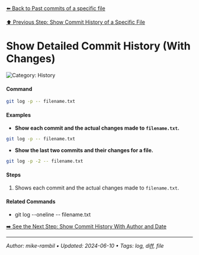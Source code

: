 [⬅️ Back to Past commits of a specific file](https://github.com/mike-rambil/Advanced-Git/blob/main/contents/past-commits-of-a-specific-file.md)

[⬆️ Previous Step: Show Commit History of a Specific File](https://github.com/mike-rambil/Advanced-Git/blob/main/contents/show-commit-history-of-a-specific-file.md)

# Show Detailed Commit History (With Changes)


![Category: History](https://img.shields.io/badge/Category-History-blue)

#### Command
```sh
git log -p -- filename.txt
```

#### Examples
- **Show each commit and the actual changes made to `filename.txt`.** 

 ```sh
git log -p -- filename.txt 
 ```
- **Show the last two commits and their changes for a file.** 

 ```sh
git log -p -2 -- filename.txt 
 ```


#### Steps
1. Shows each commit and the actual changes made to `filename.txt`.


#### Related Commands
- git log --oneline -- filename.txt


[➡️ See the Next Step: Show Commit History With Author and Date](https://github.com/mike-rambil/Advanced-Git/blob/main/contents/show-commit-history-with-author-and-date.md)

---

_Author: mike-rambil • Updated: 2024-06-10 • Tags: log, diff, file_
